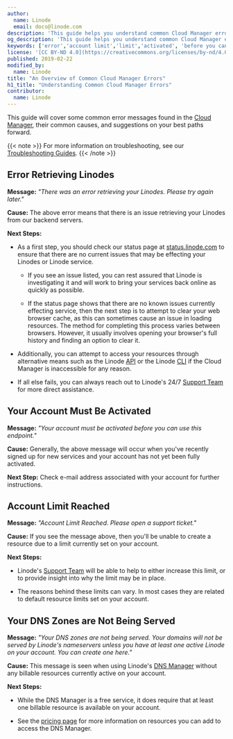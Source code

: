 ```yaml
---
author:
  name: Linode
  email: docs@linode.com
description: 'This guide helps you understand common Cloud Manager errors and sets you on the path forward to resolution.'
og_description: 'This guide helps you understand common Cloud Manager errors and sets you on the path forward to resolution.'
keywords: ['error','account limit','limit','activated', 'before you can', 'please try again', 'open a support ticket']
license: '[CC BY-ND 4.0](https://creativecommons.org/licenses/by-nd/4.0)'
published: 2019-02-22
modified_by:
  name: Linode
title: "An Overview of Common Cloud Manager Errors"
h1_title: "Understanding Common Cloud Manager Errors"
contributor:
  name: Linode
---
```


This guide will cover some common error messages found in the [Cloud Manager](https://cloud.linode.com), their common causes, and suggestions on your best paths forward.

{{< note >}}
For more information on troubleshooting, see our [Troubleshooting Guides](https://www.linode.com/docs/troubleshooting/).
{{< /note >}}

## Error Retrieving Linodes

**Message:** *"There was an error retrieving your Linodes. Please try again later."*

**Cause:** The above error means that there is an issue retrieving your Linodes from our backend servers.

**Next Steps:**

- As a first step, you should check our status page at [status.linode.com](https://status.linode.com) to ensure that there are no current issues that may be effecting your Linodes or Linode service.

  - If you see an issue listed, you can rest assured that Linode is investigating it and will work to bring your services back online as quickly as possible.

  - If the status page shows that there are no known issues currently effecting service, then the next step is to attempt to clear your web browser cache, as this can sometimes cause an issue in loading resources. The method for completing this process varies between browsers. However, it usually involves opening your browser's full history and finding an option to clear it.

- Additionally, you can attempt to access your resources through alternative means such as the Linode [API](https://developers.linode.com/api/v4/) or the Linode [CLI](https://www.linode.com/docs/platform/api/linode-cli/) if the Cloud Manager is inaccessible for any reason.

- If all else fails, you can always reach out to Linode's 24/7 [Support Team](https://www.linode.com/docs/platform/billing-and-support/support/) for more direct assistance.

## Your Account Must Be Activated

**Message:** *"Your account must be activated before you can use this endpoint."*

**Cause:** Generally, the above message will occur when you've recently signed up for new services and your account has not yet been fully activated.

**Next Step:** Check e-mail address associated with your account for further instructions.

## Account Limit Reached

**Message:** *"Account Limit Reached. Please open a support ticket."*

**Cause:** If you see the message above, then you'll be unable to create a resource due to a limit currently set on your account.

**Next Steps:**

- Linode's [Support Team](https://www.linode.com/docs/platform/billing-and-support/support/) will be able to help to either increase this limit, or to provide insight into why the limit may be in place.

- The reasons behind these limits can vary. In most cases they are related to default resource limits set on your account.

## Your DNS Zones are Not Being Served

**Message:** *"Your DNS zones are not being served. Your domains will not be served by Linode's nameservers unless you have at least one active Linode on your account. You can create one here."*

**Cause:** This message is seen when using Linode's [DNS Manager](/docs/platform/manager/dns-manager/) without any billable resources currently active on your account.

**Next Steps:**

- While the DNS Manager is a free service, it does require that at least one billable resource is available on your account.

- See the [pricing page](https://www.linode.com/pricing/) for more information on resources you can add to access the DNS Manager.
